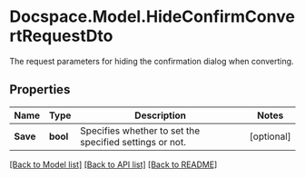 # Docspace.Model.HideConfirmConvertRequestDto
The request parameters for hiding the confirmation dialog when converting.

## Properties

Name | Type | Description | Notes
------------ | ------------- | ------------- | -------------
**Save** | **bool** | Specifies whether to set the specified settings or not. | [optional] 

[[Back to Model list]](../README.md#documentation-for-models) [[Back to API list]](../README.md#documentation-for-api-endpoints) [[Back to README]](../README.md)

